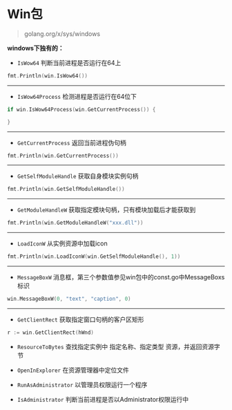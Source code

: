 # Win包

> golang.org/x/sys/windows

 **windows下独有的：** 

* `IsWow64` 
判断当前进程是否运行在64上  
```go
fmt.Println(win.IsWow64())
```

---
* `IsWow64Process` 
检测进程是否运行在64位下  
```go
if win.IsWow64Process(win.GetCurrentProcess()) {

}
```
---

* `GetCurrentProcess` 
返回当前进程伪句柄  
```go
fmt.Println(win.GetCurrentProcess())
```
---

* `GetSelfModuleHandle` 
获取自身模块实例句柄  
```go
fmt.Println(win.GetSelfModuleHandle())
```

---

* `GetModuleHandleW` 
获取指定模块句柄，只有模块加载后才能获取到
```go
fmt.Println(win.GetModuleHandleW("xxx.dll"))
```

---

* `LoadIconW` 
从实例资源中加载icon
```go
fmt.Println(win.LoadIconW(win.GetSelfModuleHandle(), 1))
```

---

* `MessageBoxW` 
消息框，第三个参数值参见win包中的const.go中MessageBoxs标识 
```go
win.MessageBoxW(0, "text", "caption", 0)
```

---

* `GetClientRect` 
获取指定窗口句柄的客户区矩形
```go
r := win.GetClientRect(hWnd)
```

* `ResourceToBytes`
查找指定实例中 指定名称、指定类型 资源，并返回资源字节

* `OpenInExplorer`
在资源管理器中定位文件

* `RunAsAdministrator`
以管理员权限运行一个程序

* `IsAdministrator`
	判断当前进程是否以Administrator权限运行中
